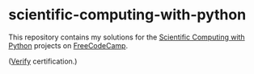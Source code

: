# scientific-computing-with-python

This repository contains my solutions for the [Scientific Computing with Python](https://www.freecodecamp.org/learn/scientific-computing-with-python/) projects on [FreeCodeCamp](https://www.freecodecamp.org/).

([Verify](https://freecodecamp.org/certification/fcc078eea76-2e11-416f-9c3b-82bb328095ac/scientific-computing-with-python-v7) certification.) 
